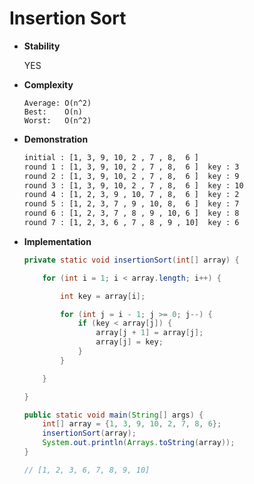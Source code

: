 # Insertion Sort

* **Stability**
    
    YES

* **Complexity**

    ```
    Average: O(n^2)
    Best:    O(n)
    Worst:   O(n^2) 
    ```
    
* **Demonstration**

    ```bash
    initial : [1, 3, 9, 10, 2 , 7 , 8,  6 ]
    round 1 : [1, 3, 9, 10, 2 , 7 , 8,  6 ]  key : 3
    round 2 : [1, 3, 9, 10, 2 , 7 , 8,  6 ]  key : 9
    round 3 : [1, 3, 9, 10, 2 , 7 , 8,  6 ]  key : 10
    round 4 : [1, 2, 3, 9 , 10, 7 , 8,  6 ]  key : 2
    round 5 : [1, 2, 3, 7 , 9 , 10, 8,  6 ]  key : 7
    round 6 : [1, 2, 3, 7 , 8 , 9 , 10, 6 ]  key : 8
    round 7 : [1, 2, 3, 6 , 7 , 8 , 9 , 10]  key : 6
    ``` 
    
* **Implementation**
    
    ```java
    private static void insertionSort(int[] array) {
    
        for (int i = 1; i < array.length; i++) {

            int key = array[i];

            for (int j = i - 1; j >= 0; j--) {
                if (key < array[j]) {
                    array[j + 1] = array[j];
                    array[j] = key;
                }
            }

        }

    }
    ```
    
    ```java
    public static void main(String[] args) {
        int[] array = {1, 3, 9, 10, 2, 7, 8, 6};
        insertionSort(array);
        System.out.println(Arrays.toString(array));
    }
  
    // [1, 2, 3, 6, 7, 8, 9, 10]
  
    ```